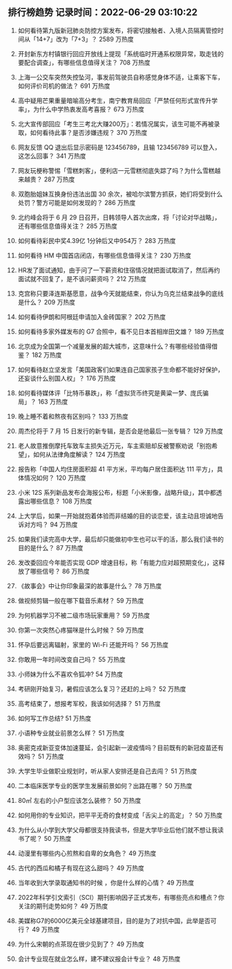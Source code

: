 
## 排行榜趋势 记录时间：2022-06-29 03:10:22
  
  1. 如何看待第九版新冠肺炎防控方案发布，将密切接触者、入境人员隔离管控时间从「14+7」改为「7+3」？ 2589 万热度
    
  2. 开封新东方村镇银行回应开放线上提现「系统临时开通系权限异常，取走钱的要配合调查」，有哪些信息值得关注？ 708 万热度
    
  3. 上海一公交车突然失控坠河，事发前驾驶员自称感觉身体不适，让乘客下车，如何评价司机的做法？ 691 万热度
    
  4. 高中疑用芒果重量暗喻高分考生，南宁教育局回应「严禁任何形式宣传升学率」，为什么中学热衷发高考喜报？ 673 万热度
    
  5. 北大宣传部回应「考生三考北大赚200万」：若情况属实，该生可能不再被录取，如何看待此事？是否涉嫌违规？ 370 万热度
    
  6. 网友反馈 QQ 退出后显示密码是 123456789，且输 123456789 可以登入，这怎么回事？ 341 万热度
    
  7. 网友玩梗称警惕「雪糕刺客」，便利店一元雪糕彻底失踪了吗？为什么雪糕越来越贵？ 287 万热度
    
  8. 双胞胎姐妹互换身份违法出国 30 余次，被哈尔滨警方抓获，她们将受到什么处罚？警方可能是如何发现的？ 286 万热度
    
  9. 北约峰会将于 6 月 29 日召开，日韩领导人首次出席，将「讨论对华战略」，还有哪些信息值得关注？ 285 万热度
    
  10. 如何看待彩民中奖4.39亿 1分钟后又中954万？ 283 万热度
    
  11. 如何看待 HM 中国首店闭店，有哪些信息值得关注？ 230 万热度
    
  12. HR发了面试通知，由于问了一下薪资和住宿情况就把面试取消了，然后再约面试就不回复了，是不该问薪资吗？ 212 万热度
    
  13. 克宫称只要泽连斯基愿意，战争今天就能结束，你认为乌克兰结束战争的底线是什么？ 209 万热度
    
  14. 如何看待伊朗和阿根廷申请加入金砖国家？ 202 万热度
    
  15. 如何看待多家外媒发布的 G7 合照中，看不见日本首相岸田文雄？ 189 万热度
    
  16. 北京成为全国第一个减量发展的超大城市，这意味什么？有哪些经验值得借鉴？ 182 万热度
    
  17. 如何看待赵立坚发言「美国政客们如果连自己国家孩子生命都不能好好保护，还妄谈什么别国人权」？ 176 万热度
    
  18. 如何看待媒体评「比特币暴跌」，称「虚拟货币终究是黄粱一梦、庞氏骗局」？ 163 万热度
    
  19. 晚上睡不着和熬夜有区别吗？ 133 万热度
    
  20. 周杰伦将于 7 月 15 日发行的新专辑，是否会是他最后一张专辑？ 129 万热度
    
  21. 老人故意推倒摩托车致车主损失近万元，车主索赔却反被警察劝说「别抱希望」，如何从法律角度解读？ 124 万热度
    
  22. 报告称「中国人均住房面积超 41 平方米，平均每户居住面积达 111 平方」，具体情况如何？ 120 万热度
    
  23. 小米 12S 系列新品发布会海报公布，标题「小米影像，战略升级」，其中都透露出哪些信息？ 108 万热度
    
  24. 上大学后，如果一开始就抱着体验而非结婚的目的谈恋爱，该主动且坦诚地告诉对方吗？ 94 万热度
    
  25. 如果我们读完高中大学，最后却只能做初中生也可以干的活，那么我们读书的目的是什么？ 87 万热度
    
  26. 发改委回应今年能否实现 GDP 增速目标，称「有能力应对超预期变化」，这释放了哪些信号？ 86 万热度
    
  27. 《故事会》中让你印象最深的故事是什么？ 78 万热度
    
  28. 做视频剪辑一般在哪下载音乐素材？ 59 万热度
    
  29. 为何机器学习不被二级市场玩家重用？ 59 万热度
    
  30. 你第一次突然心疼猫咪是什么时候？ 59 万热度
    
  31. 怀孕后要远离辐射，家里的 Wi-Fi 还能开吗？ 56 万热度
    
  32. 你敢用一年时间改变自己吗？ 55 万热度
    
  33. 小师妹为什么不喜欢令狐冲? 54 万热度
    
  34. 考研刚开始复习，暑假应该怎么复习？还赶的上吗？ 52 万热度
    
  35. 高考结束了，想报考军校，我该如何选择？ 51 万热度
    
  36. 如何写工作总结? 51 万热度
    
  37. 小语种专业就业前景怎么样？ 51 万热度
    
  38. 奥密克戎新亚变体加速蔓延，会引起新一波疫情吗？目前既有的新冠疫苗还有效吗？ 51 万热度
    
  39. 大学生毕业做职业规划时，听从家人安排还是自己去闯？ 51 万热度
    
  40. 二本临床医学专业的医学生发展前景如何？出路在哪？ 50 万热度
    
  41. 80㎡ 左右的小户型应该怎么装修？ 50 万热度
    
  42. 如何用你的专业知识，把平平无奇的食材变成「舌尖上的高定」？ 50 万热度
    
  43. 为什么从小学到大学父母都很支持我读书，但是大学毕业后他们就不想让我读书了呢？ 50 万热度
    
  44. 动漫里有哪些内心煎熬和自卑的女角色？ 49 万热度
    
  45. 古代的西瓜和橘子有现在这么甜吗？ 49 万热度
    
  46. 当年收到大学录取通知书的时候 ，你是什么样的心情？ 49 万热度
    
  47. 2022年科学引文索引（SCI）期刊影响因子正式发布，有哪些亮点和槽点？你关注的期刊走势如何？ 49 万热度
    
  48. 美媒称G7的6000亿美元全球基建项目，目的是为了对抗中国，此举是否可行？ 49 万热度
    
  49. 为什么宋朝的点茶现在很少见到了？ 49 万热度
    
  50. 会计专业现在就业怎么样，建不建议报会计专业？ 48 万热度
    